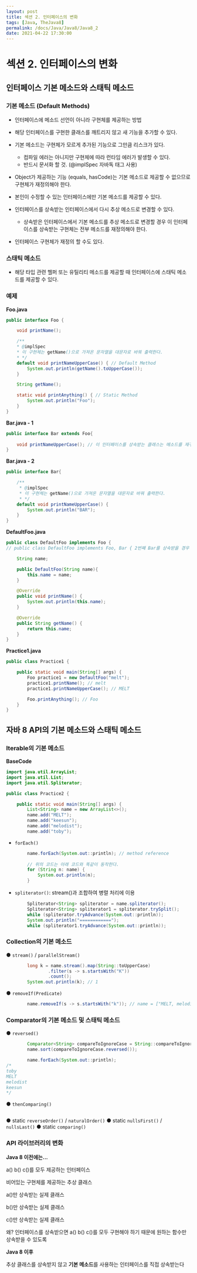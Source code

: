 ```yaml
---
layout: post
title: 섹션 2. 인터페이스의 변화
tags: [Java, TheJava8]
permalink: /docs/Java/Java8/Java8_2
date: 2021-04-22 17:30:00
---
```

# 섹션 2. 인터페이스의 변화

## 인터페이스 기본 메소드와 스태틱 메소드

### 기본 메소드 (Default Methods)

- 인터페이스에 메소드 선언이 아니라 구현체를 제공하는 방법
- 해당 인터페이스를 구현한 클래스를 깨트리지 않고 새 기능을 추가할 수 있다.
- 기본 메소드는 구현체가 모르게 추가된 기능으로 그만큼 리스크가 있다.
  - 컴파일 에러는 아니지만 구현체에 따라 런타임 에러가 발생할 수 있다.
  - 반드시 문서화 할 것. (@implSpec 자바독 태그 사용)
- Object가 제공하는 기능 (equals, hasCode)는 기본 메소드로 제공할 수 없으므로 구현체가 재정의해야 한다.

- 본인이 수정할 수 있는 인터페이스에만 기본 메소드를 제공할 수 있다.
- 인터페이스를 상속받는 인터페이스에서 다시 추상 메소드로 변경할 수 있다.
  - 상속받은 인터페이스에서 기본 메소드를 추상 메소드로 변경할 경우 이 인터페이스를 상속받는 구현체는 전부 메소드를 재정의해야 한다.
- 인터페이스 구현체가 재정의 할 수도 있다.
  
### 스태틱 메소드

- 해당 타입 관련 헬퍼 또는 유틸리티 메소드를 제공할 때 인터페이스에 스태틱 메소드를  제공할 수 있다.

### **예제**

**Foo.java**

```java
public interface Foo {

    void printName();

    /**
    * @implSpec
    * 이 구현체는 getName()으로 가져온 문자열을 대문자로 바꿔 출력한다.
    * */
    default void printNameUpperCase() { // Default Method
        System.out.println(getName().toUpperCase());
    }

    String getName();

    static void printAnything() { // Static Method
        System.out.println("Foo");
    }
}
```

**Bar.java - 1**

```java
public interface Bar extends Foo{
    
    void printNameUpperCase(); // 이 인터페이스를 상속받는 클래스는 메소드를 재구현해야 함
}
```

**Bar.java - 2**

```java
public interface Bar{

    /**
     * @implSpec
     * 이 구현체는 getName()으로 가져온 문자열을 대문자로 바꿔 출력한다.
     * */
    default void printNameUpperCase() {
        System.out.println("BAR");
    }
}
```

**DefaultFoo.java**

```java
public class DefaultFoo implements Foo {
// public class DefaultFoo implements Foo, Bar { 2번째 Bar를 상속받을 경우 컴파일 에러 발생 (Diamond Problem) 

    String name;

    public DefaultFoo(String name){
        this.name = name;
    }

    @Override
    public void printName() {
        System.out.println(this.name);
    }

    @Override
    public String getName() {
        return this.name;
    }
}
```

**Practice1.java**

```java
public class Practice1 {

    public static void main(String[] args) {
        Foo practice1 = new DefaultFoo("melt");
        practice1.printName(); // melt
        practice1.printNameUpperCase(); // MELT

        Foo.printAnything(); // Foo
    }
}
```

## 자바 8 API의 기본 메소드와 스태틱 메소드

### Iterable의 기본 메소드

**BaseCode**

```java
import java.util.ArrayList;
import java.util.List;
import java.util.Spliterator;

public class Practice2 {

    public static void main(String[] args) {
        List<String> name = new ArrayList<>();
        name.add("MELT");
        name.add("keesun");
        name.add("melodist");
        name.add("toby");
```

- `forEach()`

```java
        name.forEach(System.out::println); // method reference
		
		// 위의 코드는 아래 코드와 똑같이 동작한다.
        for (String n: name) {
            System.out.println(n);
        }
```

- `spliterator()`: stream()과 조합하여 병렬 처리에 이용

```java
        Spliterator<String> spliterator = name.spliterator();
        Spliterator<String> spliterator1 = spliterator.trySplit();
        while (spliterator.tryAdvance(System.out::println));
        System.out.println("============");
        while (spliterator1.tryAdvance(System.out::println));
```

### Collection의 기본 메소드

● `stream()` / `parallelStream()`

```java
        long k = name.stream().map(String::toUpperCase)
                .filter(s -> s.startsWith("K"))
                .count();
        System.out.println(k); // 1
```

● `removeIf(Predicate)`

```java
		name.removeIf(s -> s.startsWith("k")); // name = ["MELT, melodist, toby"]
```

### Comparator의 기본 메소드 및 스태틱 메소드

● `reversed()`

```java
        Comparator<String> compareToIgnoreCase = String::compareToIgnoreCase;
        name.sort(compareToIgnoreCase.reversed());

        name.forEach(System.out::println); 
/* 
toby
MELT
melodist
keesun
*/
```

● `thenComparing()`

```

```

● static `reverseOrder()` / `naturalOrder()`
● static `nullsFirst()` / `nullsLast()`
● static `comparing()`

### API 라이브러리의 변화

**Java 8 이전에는...**

a() b() c()를 모두 제공하는 인터페이스

비어있는 구현체를 제공하는 추상 클래스

a()만 상속받는 실제 클래스

b()만 상속받는 실제 클래스

c()만 상속받는 실제 클래스

왜? 인터페이스를 상속받으면 a() b() c()를 모두 구현해야 하기 때문에 원하는 함수만 상속받을 수 있도록



**Java 8 이후**

추상 클래스를 상속받지 않고 **기본 메소드**를 사용하는 인터페이스를 직접 상속받는다